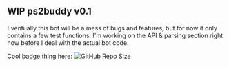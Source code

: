 ## WIP ps2buddy v0.1

Eventually this bot will be a mess of bugs and features, but for now it only contains
a few test functions. I'm working on the API & parsing section right now before I deal
with the actual bot code.


Cool badge thing here:
![GitHub Repo Size](https://img.shields.io/github/repo-size/lvl-6/ps2-buddy)
